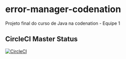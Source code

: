 # error-manager-codenation
Projeto final do curso de Java na codenation - Equipe 1

## CircleCI Master Status

[![CircleCI](https://circleci.com/gh/llgalvao24/error-manager-codenation/tree/master.svg?style=svg)](https://circleci.com/gh/llgalvao24/error-manager-codenation/tree/master)
